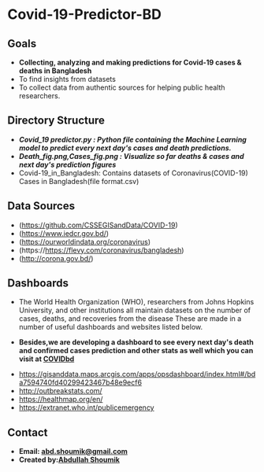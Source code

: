 # Covid-19-Predictor-BD


##  Goals

* **Collecting, analyzing and making predictions for Covid-19 cases & deaths in Bangladesh**
* To find insights from datasets
* To collect data from authentic sources for helping public health researchers.

## Directory Structure
* ***Covid_19 predictor.py : Python file containing the Machine Learning model to predict every next day's cases and death predictions.***
* ***Death_fig.png,Cases_fig.png : Visualize so far deaths & cases and next  day's prediction figures***
* Covid-19_in_Bangladesh: Contains datasets of Coronavirus(COVID-19) Cases in Bangladesh(file format.csv)


## Data Sources
* (https://github.com/CSSEGISandData/COVID-19)
* (https://www.iedcr.gov.bd/)
* (https://ourworldindata.org/coronavirus)
* (https://https://flevy.com/coronavirus/bangladesh)
* (http://corona.gov.bd/)

## Dashboards
* The World Health Organization (WHO), researchers from Johns Hopkins University, and other institutions all maintain datasets on the number of cases, deaths, and recoveries from the disease These are made in a number of useful dashboards and websites listed below.

* **Besides,we are developing a dashboard to see every next day's death and confirmed cases prediction and other stats as well which you can visit at [COVIDbd](https://bdcovid.herokuapp.com/)**

- https://gisanddata.maps.arcgis.com/apps/opsdashboard/index.html#/bda7594740fd40299423467b48e9ecf6
- http://outbreakstats.com/
- https://healthmap.org/en/
- https://extranet.who.int/publicemergency

## Contact 
* **Email: abd.shoumik@gmail.com**
* **Created by:[Abdullah Shoumik](https://github.com/abd-shoumik)**
